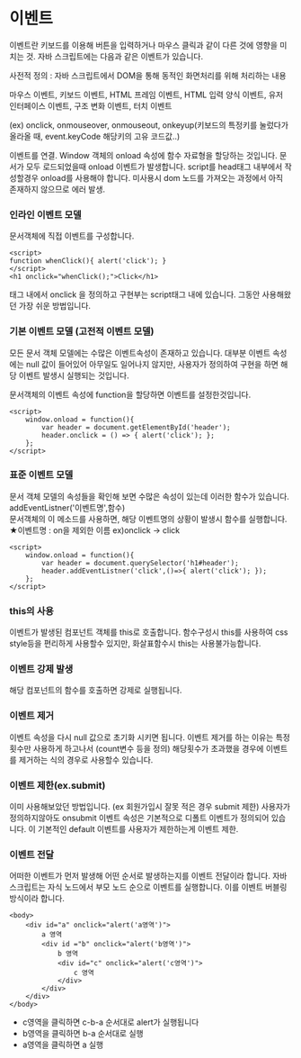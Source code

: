 # 이벤트
  
이벤트란 키보드를 이용해 버튼을 입력하거나 마우스 클릭과 같이 다른 것에 영향을 미치는 것. 자바 스크립트에는 다음과 같은 이벤트가 있습니다.  
  
사전적 정의 : 자바 스크립트에서 DOM을 통해 동적인 화면처리를 위해 처리하는 내용  
  
마우스 이벤트, 키보드 이벤트, HTML 프레임 이벤트, HTML 입력 양식 이벤트, 유저 인터페이스 이벤트, 구조 변화 이벤트, 터치 이벤트  
  
(ex) onclick, onmouseover, onmouseout, onkeyup(키보드의 특정키를 눌렀다가 올라올 때, event.keyCode 해당키의 고유 코드값..)  
  
­이벤트를 연결. Window 객체의 onload 속성에 함수 자료형을 할당하는 것입니다.
문서가 모두 로드되었을때 onload 이벤트가 발생합니다.
script를 head태그 내부에서 작성할경우 onload를 사용해야 합니다. 미사용시 dom 노드를 가져오는 과정에서 아직 존재하지 않으므로 에러 발생.  
  
### 인라인 이벤트 모델

문서객체에 직접 이벤트를 구성합니다.
```
<script>
function whenClick(){ alert('click'); }
</script>
<h1 onclick="whenClick();">Click</h1>
```
태그 내에서 onclick 을 정의하고 구현부는 script태그 내에 있습니다. 
그동안 사용해왔던 가장 쉬운 방법입니다.


### 기본 이벤트 모델 (고전적 이벤트 모델)

모든 문서 객체 모델에는 수많은 이벤트속성이 존재하고 있습니다. 대부분 이벤트 속성에는 null 값이 들어있어 아무일도 일어나지 않지만, 사용자가 정의하여 구현을 하면 해당 이벤트 발생시 실행되는 것입니다.  
   
문서객체의 이벤트 속성에 function을 할당하면 이벤트를 설정한것입니다.
```
<script>
    window.onload = function(){
        var header = document.getElementById('header');
        header.onclick = () => { alert('click'); };
    };
</script>
```

### 표준 이벤트 모델

문서 객체 모델의 속성들을 확인해 보면 수많은 속성이 있는데 이러한 함수가 있습니다.  
addEventListner('이벤트명',함수)  
문서객체의 이 메소드를 사용하면, 해당 이벤트명의 상황이 발생시 함수를 실행합니다. 
★이벤트명 : on을 제외한 이름 ex)onclick -> click

```
<script>
    window.onload = function(){
        var header = document.querySelector('h1#header');
        header.addEventListner('click',()=>{ alert('click'); });
    };
</script>
```

### this의 사용 

이벤트가 발생된 컴포넌트 객체를 this로 호출합니다.
함수구성시 this를 사용하여 css style등을 편리하게 사용할수 있지만, 화살표함수시 this는 사용불가능합니다.

### 이벤트 강제 발생

해당 컴포넌트의 함수를 호출하면 강제로 실행됩니다.

### 이벤트 제거 

이벤트 속성을 다시 null 값으로 초기화 시키면 됩니다.
이벤트 제거를 하는 이유는 특정횟수만 사용하게 하고나서 (count변수 등을 정의) 해당횟수가 초과했을 경우에 이벤트를 제거하는 식의 경우로 사용할수 있습니다.

### 이벤트 제한(ex.submit)

이미 사용해보았던 방법입니다. (ex 회원가입시 잘못 적은 경우 submit 제한)
사용자가 정의하지않아도 onsubmit 이벤트 속성은 기본적으로 디폴트 이벤트가 정의되어 있습니다.
이 기본적인 default 이벤트를 사용자가 제한하는게 이벤트 제한.

### 이벤트 전달  

어떠한 이벤트가 먼저 발생해 어떤 순서로 발생하는지를 이벤트 전달이라 합니다. 
자바스크립트는 자식 노드에서 부모 노드 순으로 이벤트를 실행합니다. 
이를 이벤트 버블링 방식이라 합니다.
```
<body>
    <div id="a" onclick="alert('a영역')">
        a 영역
        <div id ="b" onclick="alert('b영역')">
            b 영역
            <div id="c" onclick="alert('c영역')">
                c 영역
            </div>
        </div>
    </div>
</body>
```
 - c영역을 클릭하면 c-b-a 순서대로 alert가 실행됩니다
 - b영역을 클릭하면 b-a 순서대로 실행
 - a영역을 클릭하면 a 실행

